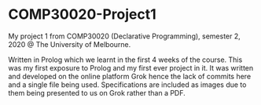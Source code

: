 # COMP30020-Project1
My project 1 from COMP30020 (Declarative Programming), semester 2, 2020 @ The University of Melbourne.

Written in Prolog which we learnt in the first 4 weeks of the course. This was my first exposure to Prolog and my first ever project in it.
It was written and developed on the online platform Grok hence the lack of commits here and a single file being used. 
Specifications are included as images due to them being presented to us on Grok rather than a PDF.

